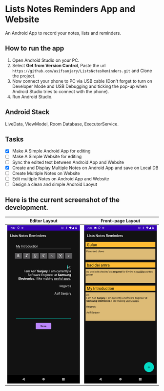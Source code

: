 # Lists Notes Reminders App and Website
An Android App to record your notes, lists and reminders.
## How to run the app
1. Open Android Studio on your PC.
2. Select **Get from Version Control**, Paste the url `https://github.com/asifsanjary/ListsNotesReminders.git` and Clone the project.
3. Now connect your phone to PC via USB cable (Don't forget to turn on Developer Mode and USB Debugging and ticking the pop-up when Android Studio tries to connect with the phone).
4. Run Android Studio.

## Android Stack
LiveData, ViewModel, Room Database, ExecutorService.
## Tasks
- [x] Make A Simple Android App for editing
- [ ] Make A Simple Website for editing
- [ ] Sync the edited text between Android App and Website
- [x] Create and Display Multiple Notes on Android App and save on Local DB
- [ ] Create Multiple Notes on Website
- [ ] Edit multiple Notes on Android App and Website
- [ ] Design a clean and simple Android Laoyut

## Here is the current screenshot of the development.
Editor Layout             |  Front-page Layout
:-------------------------:|:-------------------------:
![Alt text](./AppScreenshots/Screenshot_20210407_193722_Lists_Notes_Reminders.png "Editor Layout")  |  ![Alt text](./AppScreenshots/Screenshot_20210407_193743_Lists_Notes_Reminders.png "Front-page Layout")
